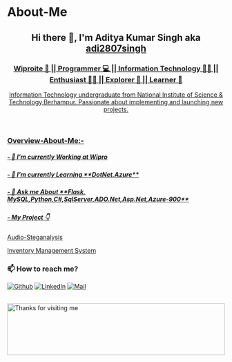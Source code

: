 # About-Me
<h2 align="center">Hi there 👋, I'm Aditya Kumar Singh aka <a href="https://github.com/adi2807singh" target="_blank">adi2807singh</h2>
<h3 align="center">Wiproite 💼 || Programmer 💻 || Information Technology 👨‍🎓 || Enthusiast 🧑‍💻 || Explorer 🔎 || Learner 🌱</h3>


<p align="center">Information Technology undergraduate from National Institute of Science & Technology,Berhampur. Passionate about implementing and launching new projects.</p>


<br>

### Overview-About-Me:-

<h5>- 💼 I’m currently Working at <strong>Wipro</strong></h5>

<h5>- 🌱 I’m currently Learning **DotNet,Azure**</h5>

<h5>- 💬 Ask me About **Flask, MySQL,Python,C#,SqlServer,ADO.Net,Asp.Net,Azure-900**</h5>
  
<h5>- My Project 👇</h5><a href="https://github.com/adi2807singh/Audio-Steganalysis.git" target="_blank">Audio-Steganalysis</a>

<a href="https://github.com/adi2807singh/Inventory-Management-System.git" target="_blank">Inventory Management System</a>



### 📫 How to reach me?

<p><a href="https://github.com/adi2807singh" target="_blank"><img alt="Github" src="https://img.shields.io/badge/GitHub-%2312100E.svg?&style=for-the-badge&logo=Github&logoColor=white" /></a> <a href="https://www.linkedin.com/in/aditya-singh-8857131bb/" target="_blank"><img alt="LinkedIn" src="https://img.shields.io/badge/linkedin-%230077B5.svg?&style=for-the-badge&logo=linkedin&logoColor=white" /></a> <a href="mailto:adi2807singh@gmail.com"><img alt="Mail" src="https://img.shields.io/badge/mail-%2312100E.svg?&style=for-the-badge&logo=Mail&logoColor=white" /></a>
</p>


<br>

<img height="120" alt="Thanks for visiting me" width="100%" src="https://raw.githubusercontent.com/BrunnerLivio/brunnerlivio/master/images/marquee.svg" />
